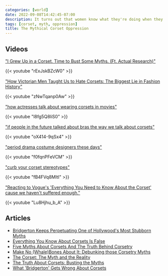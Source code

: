 ```yaml
---
categories: [world]
date: 2022-09-08T14:42:45-07:00
description: It turns out that women know what they're doing when they dress themselves.
tags: [corset, myth, oppression]
title: The Mythical Corset Oppression
---
```


## Videos

["I Grew Up in a Corset. Time to Bust Some Myths. (Ft. Actual Research)"](https://www.youtube.com/watch?v=rExJskBZcW0)

<div style="margin-bottom: 1rem">{{< youtube "rExJskBZcW0" >}}</div>

["How Victorian Men Taught Us to Hate Corsets: The Biggest Lie in Fashion History"](https://www.youtube.com/watch?v=zNwTqanp0Aw)

<div style="margin-bottom: 1rem">{{< youtube "zNwTqanp0Aw" >}}</div>

["how actresses talk about wearing corsets in movies"](https://www.youtube.com/watch?v=l8fg5Q8liS0)

<div style="margin-bottom: 1rem">{{< youtube "l8fg5Q8liS0" >}}</div>

["if people in the future talked about bras the way we talk about corsets"](https://www.youtube.com/watch?v=oX414-9qSx4)

<div style="margin-bottom: 1rem">{{< youtube "oX414-9qSx4" >}}</div>

["period drama costume designers these days"](https://www.youtube.com/watch?v=f0fqnPFeVCM)

<div style="margin-bottom: 1rem">{{< youtube "f0fqnPFeVCM" >}}</div>

["curb your corset stereotypes"](https://www.youtube.com/watch?v=fB4FVq8MltI)

<div style="margin-bottom: 1rem">{{< youtube "fB4FVq8MltI" >}}</div>

["Reacting to Vogue's 'Everything You Need to Know About the Corset' cause we haven't suffered enough."](https://www.youtube.com/watch?v=Lu8Hjhu_b_A)

<div style="margin-bottom: 1rem">{{< youtube "Lu8Hjhu_b_A" >}}</div>

## Articles

- [Bridgerton Keeps Perpetuating One of Hollywood's Most Stubborn Myths](https://slate.com/culture/2022/03/bridgerton-season-2-netflix-corset-simone-ashley.html)
- [Everything You Know About Corsets Is False](https://www.collectorsweekly.com/articles/everything-you-know-about-corsets-is-false/)
- [Five Myths About Corsets And The Truth Behind Corsetry](https://www.cosplaycentral.com/themes/historical/feature/5-myths-about-corsets)
- [Make No (Whale)Bones About It: Debunking those Corsetry Myths](https://www.lancasterhistory.org/debunkingcorsetrymyths/)
- [The Corset: The Myth and the Reality](https://verilymag.com/2021/03/historical-fashion-corset-myths-debunked-bridgerton)
- [The Truth About Corsets: Busting the Myths](https://thevintagewomanmagazine.com/the-truth-about-corsets-busting-the-myths/)
- [What 'Bridgerton' Gets Wrong About Corsets](https://www.smithsonianmag.com/history/what-bridgerton-gets-wrong-about-corsets-180976691/)
